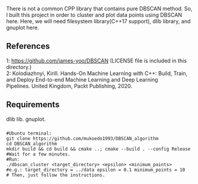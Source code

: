 There is not a common CPP library that contains pure DBSCAN method. 
So, I built this project in order to cluster and plot
data points using DBSCAN here.
Here, we will need filesystem library(C++17 support), dlib library,
and gnuplot here.

## References ##
1: https://github.com/james-yoo/DBSCAN
(LICENSE file is included in this directory.)</br>
2: Kolodiazhnyi, Kirill. Hands-On Machine Learning with C++: Build, Train, and Deploy End-to-end Machine Learning and Deep Learning Pipelines. United Kingdom, Packt Publishing, 2020.

## Requirements ##
dlib lib.
gnuplot.

###
```
#Ubuntu terminal:
git clone https://github.com/mukoedo1993/DBSCAN_algorithm
cd DBSCAN_algorithm
mkdir build && cd build && cmake ..; cmake --build . --config Release
#Wait for a few minutes.
#Run:
./dbscan_cluster <target_directory> <epsilon> <minimum_points>
#e.g.: target_directory = ../data epsilon = 0.1 minimum_points = 10
# Then, just follow the instructions.
```
